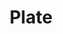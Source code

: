 ---
pid: FS19
title: Plate
location_transcription: 
zipcode: 
outside_phl: 
neighborhood: 
age: '4'
age_range: "<6"
instagram: 
image_file_name: FS_19.jpg
proposal_transcription: 
topic: Unknown
topic_summary: '0'
type: Other No Form
keywords_other: 
credit: Keter
image_labels: Dark shape (plate)
twitter: 
facebook: 
permalink: "/monuments/fs19/"
layout: item-page
---
